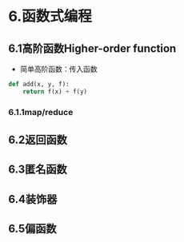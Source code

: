 # 6.函数式编程

## 6.1高阶函数Higher-order function

- 简单高阶函数：传入函数

```python
def add(x, y, f):
    return f(x) + f(y)
```

### 6.1.1map/reduce





## 6.2返回函数

## 6.3匿名函数

## 6.4装饰器

## 6.5偏函数



